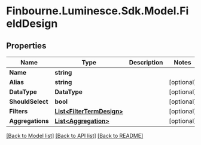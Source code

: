 # Finbourne.Luminesce.Sdk.Model.FieldDesign

## Properties

Name | Type | Description | Notes
------------ | ------------- | ------------- | -------------
**Name** | **string** |  | 
**Alias** | **string** |  | [optional] 
**DataType** | **DataType** |  | [optional] 
**ShouldSelect** | **bool** |  | [optional] 
**Filters** | [**List&lt;FilterTermDesign&gt;**](FilterTermDesign.md) |  | [optional] 
**Aggregations** | [**List&lt;Aggregation&gt;**](Aggregation.md) |  | [optional] 

[[Back to Model list]](../README.md#documentation-for-models) [[Back to API list]](../README.md#documentation-for-api-endpoints) [[Back to README]](../README.md)

